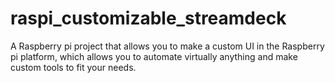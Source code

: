 # raspi_customizable_streamdeck
A Raspberry pi project that allows you to make a custom UI in the Raspberry pi platform, which allows you to automate virtually anything and make custom tools to fit your needs.
